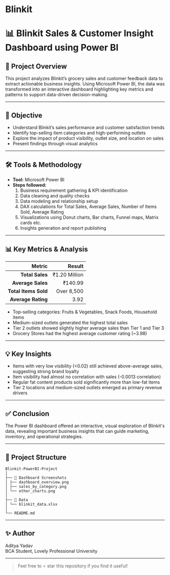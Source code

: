 # Blinkit

# 📊 Blinkit Sales & Customer Insight Dashboard using Power BI

## 📌 Project Overview
This project analyzes Blinkit’s grocery sales and customer feedback data to extract actionable business insights. Using Microsoft Power BI, the data was transformed into an interactive dashboard highlighting key metrics and patterns to support data-driven decision-making.

---

## 🎯 Objective
- Understand Blinkit’s sales performance and customer satisfaction trends
- Identify top-selling item categories and high-performing outlets
- Explore the impact of product visibility, outlet size, and location on sales
- Present findings through visual analytics

---

## 🛠 Tools & Methodology
- **Tool:** Microsoft Power BI
- **Steps followed:**
  1. Business requirement gathering & KPI identification
  2. Data cleaning and quality checks
  3. Data modeling and relationship setup
  4. DAX calculations for Total Sales, Average Sales, Number of Items Sold, Average Rating
  5. Visualizations using Donut charts, Bar charts, Funnel maps, Matrix cards etc.
  6. Insights generation and report publishing

---

## 📊 Key Metrics & Analysis
| Metric                | Result                   |
|----------------------:|-------------------------:|
| **Total Sales**       | ₹1.20 Million            |
| **Average Sales**     | ₹140.99                  |
| **Total Items Sold**  | Over 8,500               |
| **Average Rating**    | 3.92                     |

- Top-selling categories: Fruits & Vegetables, Snack Foods, Household items
- Medium-sized outlets generated the highest total sales
- Tier 2 outlets showed slightly higher average sales than Tier 1 and Tier 3
- Grocery Stores had the highest average customer rating (~3.98)

---

## 💡 Key Insights
- Items with very low visibility (<0.02) still achieved above-average sales, suggesting strong brand loyalty
- Item visibility had almost no correlation with sales (-0.0013 correlation)
- Regular fat content products sold significantly more than low-fat items
- Tier 2 locations and medium-sized outlets emerged as primary revenue drivers

---

## ✅ Conclusion
The Power BI dashboard offered an interactive, visual exploration of Blinkit's data, revealing important business insights that can guide marketing, inventory, and operational strategies.

---

## 📂 Project Structure
```
Blinkit-PowerBI-Project
│
├── 📁 Dashboard Screenshots
│ ├── dashboard_overview.png
│ ├── sales_by_category.png
│ └── other_charts.png
│
├── 📁 Data
│ └── blinkit_data.xlsx
│
└── README.md
```

---

## ✨ Author
Aditya Yadav  
BCA Student, Lovely Professional University

---

> Feel free to ⭐ star this repository if you find it useful!

